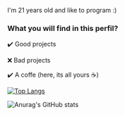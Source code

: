 I'm 21 years old and like to program :)

**<h3>What you will find in this perfil?</h3>**

✔️ Good projects

❌ Bad projects

✔️ A coffe (here, its all yours ☕)


[![Top Langs](https://github-readme-stats.vercel.app/api/top-langs/?username=worstp&theme=dark&layout=compact)](https://github.com/anuraghazra/github-readme-stats)

![Anurag's GitHub stats](https://github-readme-stats.vercel.app/api?username=worstp&show_icons=true&theme=dark)


